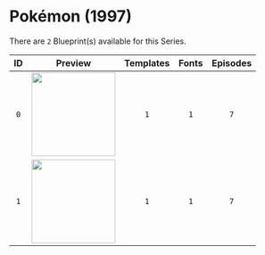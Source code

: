 # Pokémon (1997)

There are `2` Blueprint(s) available for this Series.

| ID | Preview | Templates | Fonts | Episodes | 
| :---: | :---: | :---: | :---: | :---: |
| `0` | <img src="./0/preview.jpg" height="150"> | `1` | `1` | `7` |
| `1` | <img src="./1/preview.jpg" height="150"> | `1` | `1` | `7` |